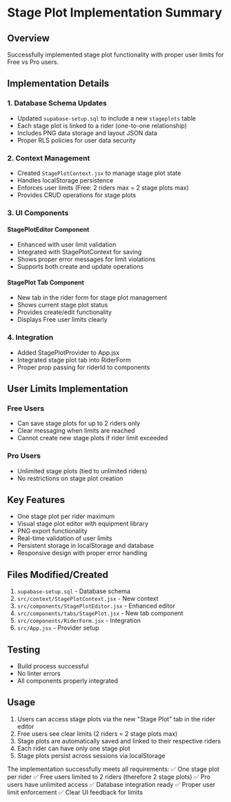# Stage Plot Implementation Summary

## Overview
Successfully implemented stage plot functionality with proper user limits for Free vs Pro users.

## Implementation Details

### 1. Database Schema Updates
- Updated `supabase-setup.sql` to include a new `stageplots` table
- Each stage plot is linked to a rider (one-to-one relationship)
- Includes PNG data storage and layout JSON data
- Proper RLS policies for user data security

### 2. Context Management
- Created `StagePlotContext.jsx` to manage stage plot state
- Handles localStorage persistence
- Enforces user limits (Free: 2 riders max = 2 stage plots max)
- Provides CRUD operations for stage plots

### 3. UI Components

#### StagePlotEditor Component
- Enhanced with user limit validation
- Integrated with StagePlotContext for saving
- Shows proper error messages for limit violations
- Supports both create and update operations

#### StagePlot Tab Component
- New tab in the rider form for stage plot management
- Shows current stage plot status
- Provides create/edit functionality
- Displays Free user limits clearly

### 4. Integration
- Added StagePlotProvider to App.jsx
- Integrated stage plot tab into RiderForm
- Proper prop passing for riderId to components

## User Limits Implementation

### Free Users
- Can save stage plots for up to 2 riders only
- Clear messaging when limits are reached
- Cannot create new stage plots if rider limit exceeded

### Pro Users
- Unlimited stage plots (tied to unlimited riders)
- No restrictions on stage plot creation

## Key Features
- One stage plot per rider maximum
- Visual stage plot editor with equipment library
- PNG export functionality
- Real-time validation of user limits
- Persistent storage in localStorage and database
- Responsive design with proper error handling

## Files Modified/Created
1. `supabase-setup.sql` - Database schema
2. `src/context/StagePlotContext.jsx` - New context
3. `src/components/StagePlotEditor.jsx` - Enhanced editor
4. `src/components/tabs/StagePlot.jsx` - New tab component
5. `src/components/RiderForm.jsx` - Integration
6. `src/App.jsx` - Provider setup

## Testing
- Build process successful
- No linter errors
- All components properly integrated

## Usage
1. Users can access stage plots via the new "Stage Plot" tab in the rider editor
2. Free users see clear limits (2 riders = 2 stage plots max)
3. Stage plots are automatically saved and linked to their respective riders
4. Each rider can have only one stage plot
5. Stage plots persist across sessions via localStorage

The implementation successfully meets all requirements:
✅ One stage plot per rider
✅ Free users limited to 2 riders (therefore 2 stage plots)
✅ Pro users have unlimited access
✅ Database integration ready
✅ Proper user limit enforcement
✅ Clear UI feedback for limits
